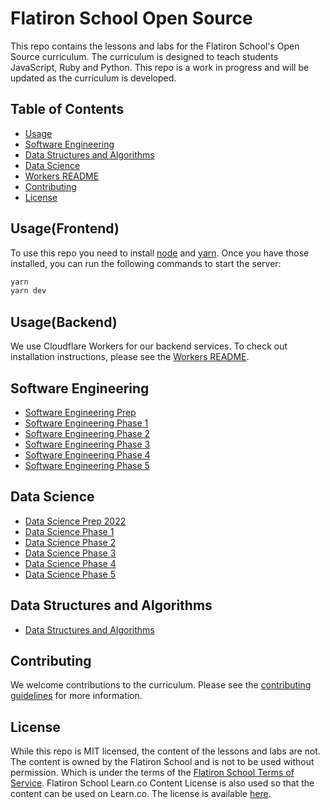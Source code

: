 # Flatiron School Open Source
This repo contains the lessons and labs for the Flatiron School's Open Source curriculum. The curriculum is designed to teach students JavaScript, Ruby and Python. This repo is a work in progress and will be updated as the curriculum is developed.

## Table of Contents
* [Usage](#usage)
* [Software Engineering](#software-engineering)
* [Data Structures and Algorithms](#data-structures-and-algorithms)
* [Data Science](#data-science)
* [Workers README](workers/README.md)
* [Contributing](#contributing)
* [License](#license)

## Usage(Frontend)
To use this repo you need to install [node](https://nodejs.org/en/) and [yarn](https://yarnpkg.com/). Once you have those installed, you can run the following commands to start the server:
```bash
yarn 
yarn dev
```

## Usage(Backend)
We use Cloudflare Workers for our backend services. To check out installation instructions, please see the [Workers README](workers/README.md).

## Software Engineering
* [Software Engineering Prep](https://flatironopensource.ml/course/software-engineering/prep-course)
* [Software Engineering Phase 1](https://flatironopensource.ml/course/software-engineering/phase-1)
* [Software Engineering Phase 2](https://flatironopensource.ml/course/software-engineering/phase-2)
* [Software Engineering Phase 3](https://flatironopensource.ml/course/software-engineering/phase-3)
* [Software Engineering Phase 4](https://flatironopensource.ml/course/software-engineering/phase-4)
* [Software Engineering Phase 5](Shttps://flatironopensource.ml/course/software-engineering/phase-5)

## Data Science
* [Data Science Prep 2022](https://flatironopensource.ml/course/data-science/prep-course)
* [Data Science Phase 1](https://flatironopensource.ml/course/data-science/phase-1)
* [Data Science Phase 2](https://flatironopensource.ml/course/data-science/phase-2)
* [Data Science Phase 3](https://flatironopensource.ml/course/data-science/phase-3)
* [Data Science Phase 4](https://flatironopensource.ml/course/data-science/phase-4)
* [Data Science Phase 5](https://flatironopensource.ml/course/data-science/phase-5)

## Data Structures and Algorithms
* [Data Structures and Algorithms](https://flatironopensource.ml/course/data-structures-and-algorithms/start-course)

## Contributing
We welcome contributions to the curriculum. Please see the [contributing guidelines](CONTRIBUTING.md) for more information.

## License
While this repo is MIT licensed, the content of the lessons and labs are not. The content is owned by the Flatiron School and is not to be used without permission. Which is under the terms of the [Flatiron School Terms of Service](https://flatironschool.com/tos/).
Flatiron School Learn.co Content License is also used so that the content can be used on Learn.co. The license is available [here](LICENSE.md).